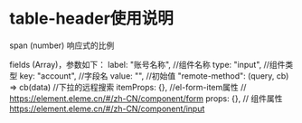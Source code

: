 # table-header使用说明

span (number) 响应式的比例

fields (Array)，参数如下：
label: "账号名称", //组件名称
type: "input", //组件类型
key: "account", //字段名
value: "", //初始值
"remote-method": (query, cb) => cb(data) //下拉的远程搜索
itemProps: {}, //el-form-item属性 // https://element.eleme.cn/#/zh-CN/component/form
props: {}, // 组件属性 https://element.eleme.cn/#/zh-CN/component/input